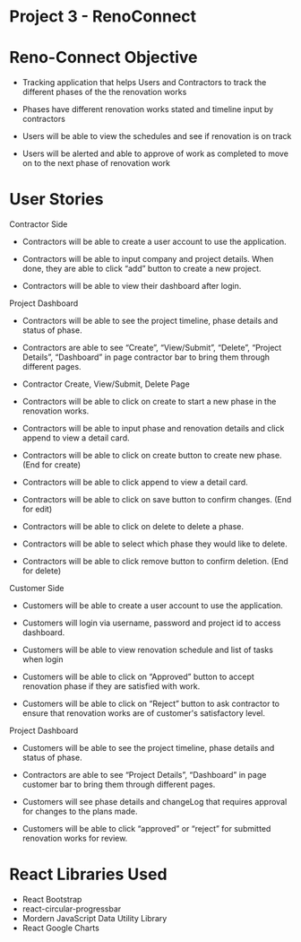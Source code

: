 # Project 3 - RenoConnect

# Reno-Connect Objective

- Tracking application that helps Users and Contractors to track the different phases of the the renovation works

- Phases have different renovation works stated and timeline input by contractors

- Users will be able to view the schedules and see if renovation is on track

- Users will be alerted and able to approve of work as completed to move on to the next phase of renovation work

# User Stories

Contractor Side

- Contractors will be able to create a user account to use the application.

- Contractors will be able to input company and project details. When done, they are able to click “add” button to create a new project.

- Contractors will be able to view their dashboard after login.

Project Dashboard

- Contractors will be able to see the project timeline, phase details and status of phase.

- Contractors are able to see “Create”, “View/Submit”, “Delete”, “Project Details”, “Dashboard” in page  contractor bar to bring them through different pages.

- Contractor Create, View/Submit, Delete Page

- Contractors will be able to click on create to start a new phase in the renovation works.

- Contractors will be able to input phase and renovation details and click append to view a detail card.

- Contractors will be able to click on create button to create new phase. (End for create)

- Contractors will be able to click append to view a detail card.

- Contractors will be able to click on save button to confirm changes.  (End for edit)

- Contractors will be able to click on delete to delete a phase.

- Contractors will be able to select which phase they would like to delete.

- Contractors will be able to click remove button to confirm deletion.   (End for delete)

Customer Side

- Customers will be able to create a user account to use the application.

- Customers will login via username, password and project id to access dashboard.

- Customers will be able to view renovation schedule and list of tasks when login

- Customers will be able to click on “Approved” button to accept renovation phase if they are satisfied with work.

- Customers will be able to click on “Reject” button to ask contractor to ensure that renovation works are of customer's satisfactory level.

Project Dashboard

- Customers will be able to see the project timeline, phase details and status of phase.

- Contractors are able to see “Project Details”, “Dashboard” in page  customer bar to bring them through different pages.

- Customers will see phase details and changeLog that requires approval for changes to the plans made.

- Customers will be able to click “approved” or “reject” for submitted renovation works for review.

# React Libraries Used

- React Bootstrap
- react-circular-progressbar
- Mordern JavaScript Data Utility Library
- React Google Charts